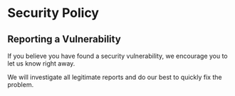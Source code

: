 # Security Policy

## Reporting a Vulnerability

If you believe you have found a security vulnerability, we encourage you to let us know right away.

We will investigate all legitimate reports and do our best to quickly fix the problem.